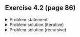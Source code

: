 ## Exercise 4.2 (page 86)

<details>
  <summary>Problem statement</summary>
  
  Write a program to reverse the direction of a given linked list. In other words, the pointers should all point backwards.
  - You can solve it [here](https://leetcode.com/problems/reverse-linked-list/). Try to implement it both iteratively and recursively.
</details>

<details>
  <summary>Problem solution (iterative)</summary>
  
  You can find my implementation [here](https://leetcode.com/submissions/detail/916046200/)
  
  ### Correctness proof
  Omitted, but here's the loop invariant to use.
  
  Let $P(k)$ be the proposition that after the $k$-th iteration, the new list stores the first $k$ nodes of the original list in reversed order.
</details>

<details>
  <summary>Problem solution (recursive)</summary>
  
  You can find my implementation [here](https://leetcode.com/submissions/detail/916048522/)
  
  ### Correctness proof
  Omitted, but here's the loop invariant to use.
  
  Let $P(k)$ be the proposition that after the $k$-th `reverseList()` call <ins>terminates</ins>, the last $k$ nodes of the original list have been reversed.
</details>
